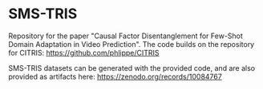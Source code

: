 # SMS-TRIS
Repository for the paper "Causal Factor Disentanglement for Few-Shot Domain Adaptation in Video Prediction".
The code builds on the repository for CITRIS: https://github.com/phlippe/CITRIS

SMS-TRIS datasets can be generated with the provided code, and are also provided as artifacts here: https://zenodo.org/records/10084767
